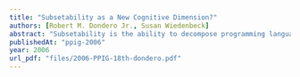 ```yaml
---
title: "Subsetability as a New Cognitive Dimension?"
authors: [Robert M. Dondero Jr., Susan Wiedenbeck]
abstract: "Subsetability is the ability to decompose programming languages and environments into a hierarchy of subsets, each of which can be used by stu-dents to create complete, meaningful computer programs. This paper argues that a programming language/environment's subsetability positively affects its learnability and teachability. The argument is supported by citing relevant theo-retical research, little of which is grounded in empirical studies. Then the paper goes on to argue that subsetability may be a new \"cognitive dimension of nota-tional systems,\" as defined by Green and Blackwell. It does so by analyzing subsetability in terms of Blackwell's criteria for dealing with new cognitive di-mensions."
publishedAt: "ppig-2006"
year: 2006
url_pdf: "files/2006-PPIG-18th-dondero.pdf"
---
```

